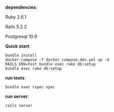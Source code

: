 **dependencies**:

Ruby 2.6.1

Rails 5.2.2

Postgresql 10.9

**Quick start**:

```
bundle install
docker-compose -f docker_compose.dev.yml up -d
RAILS_ENV=test bundle exec rake db:setup
bundle exec rake db:setup
```

**run tests**:

`bundle exec rspec spec`

**run server**:

`rails server`
